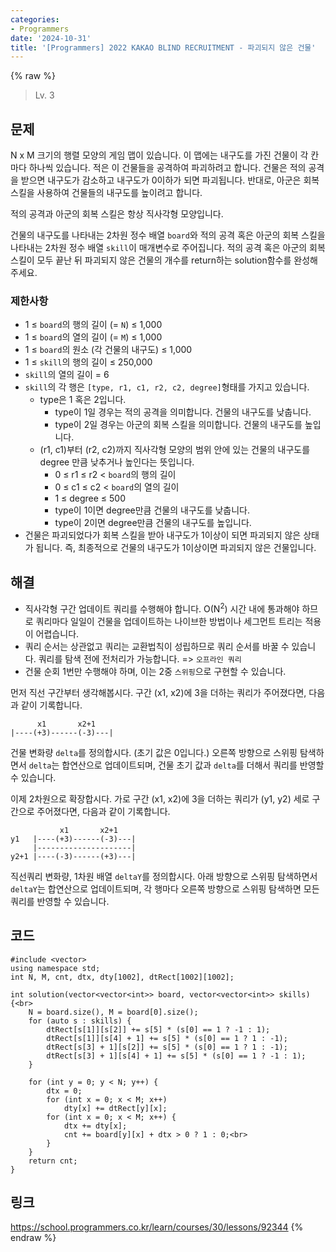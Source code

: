 ```yaml
---
categories:
- Programmers
date: '2024-10-31'
title: '[Programmers] 2022 KAKAO BLIND RECRUITMENT - 파괴되지 않은 건물'
---
```


{% raw %}
> Lv. 3<br>

## 문제
N x M 크기의 행렬 모양의 게임 맵이 있습니다. 이 맵에는 내구도를 가진 건물이 각 칸마다 하나씩 있습니다. 적은 이 건물들을 공격하여 파괴하려고 합니다. 건물은 적의 공격을 받으면 내구도가 감소하고 내구도가 0이하가 되면 파괴됩니다. 반대로, 아군은 회복 스킬을 사용하여 건물들의 내구도를 높이려고 합니다.

적의 공격과 아군의 회복 스킬은 항상 직사각형 모양입니다.  

건물의 내구도를 나타내는 2차원 정수 배열  `board`와 적의 공격 혹은 아군의 회복 스킬을 나타내는 2차원 정수 배열  `skill`이 매개변수로 주어집니다. 적의 공격 혹은 아군의 회복 스킬이 모두 끝난 뒤 파괴되지 않은 건물의 개수를 return하는 solution함수를 완성해 주세요.

### 제한사항
-   1 ≤  `board`의 행의 길이 (=  `N`) ≤ 1,000
-   1 ≤  `board`의 열의 길이 (=  `M`) ≤ 1,000
-   1 ≤  `board`의 원소 (각 건물의 내구도) ≤ 1,000
-   1 ≤  `skill`의 행의 길이 ≤ 250,000
-   `skill`의 열의 길이 = 6
-   `skill`의 각 행은  `[type, r1, c1, r2, c2, degree]`형태를 가지고 있습니다.
    -   type은 1 혹은 2입니다.
        -   type이 1일 경우는 적의 공격을 의미합니다. 건물의 내구도를 낮춥니다.
        -   type이 2일 경우는 아군의 회복 스킬을 의미합니다. 건물의 내구도를 높입니다.
    -   (r1, c1)부터 (r2, c2)까지 직사각형 모양의 범위 안에 있는 건물의 내구도를 degree 만큼 낮추거나 높인다는 뜻입니다.
        -   0 ≤ r1 ≤ r2 <  `board`의 행의 길이
        -   0 ≤ c1 ≤ c2 <  `board`의 열의 길이
        -   1 ≤ degree ≤ 500
        -   type이 1이면 degree만큼 건물의 내구도를 낮춥니다.
        -   type이 2이면 degree만큼 건물의 내구도를 높입니다.
-   건물은 파괴되었다가 회복 스킬을 받아 내구도가 1이상이 되면 파괴되지 않은 상태가 됩니다. 즉, 최종적으로 건물의 내구도가 1이상이면 파괴되지 않은 건물입니다.

## 해결
- 직사각형 구간 업데이트 쿼리를 수행해야 합니다. O(N<sup>2</sup>) 시간 내에 통과해야 하므로 쿼리마다 일일이 건물을 업데이트하는 나이브한 방법이나 세그먼트 트리는 적용이 어렵습니다.
- 쿼리 순서는 상관없고 쿼리는 교환법칙이 성립하므로 쿼리 순서를 바꿀 수 있습니다. 쿼리를 탐색 전에 전처리가 가능합니다. => `오프라인 쿼리`<br>
- 건물 순회 1번만 수행해야 하며, 이는 2중 `스위핑`으로 구현할 수 있습니다.

먼저 직선 구간부터 생각해봅시다. 구간 (x1, x2)에 3을 더하는 쿼리가 주어졌다면, 다음과 같이 기록합니다.
```
      x1       x2+1
|----(+3)------(-3)---|
```
건물 변화량 `delta`를 정의합시다. (초기 값은 0입니다.) 오른쪽 방향으로 스위핑 탐색하면서 `delta`는 합연산으로 업데이트되며, 건물 초기 값과 `delta`를 더해서 쿼리를 반영할 수 있습니다.

이제 2차원으로 확장합시다. 가로 구간 (x1, x2)에 3을 더하는 쿼리가 (y1, y2) 세로 구간으로 주어졌다면, 다음과 같이 기록합니다.
```
           x1       x2+1
y1   |----(+3)------(-3)---|
     |---------------------|
y2+1 |----(-3)------(+3)---|
```
직선쿼리 변화량, 1차원 배열 `deltaY`를 정의합시다. 아래 방향으로 스위핑 탐색하면서 `deltaY`는 합연산으로 업데이트되며, 각 행마다 오른쪽 방향으로 스위핑 탐색하면 모든 쿼리를 반영할 수 있습니다.

## 코드
```
#include <vector>
using namespace std;
int N, M, cnt, dtx, dty[1002], dtRect[1002][1002];

int solution(vector<vector<int>> board, vector<vector<int>> skills) {<br>
    N = board.size(), M = board[0].size();
    for (auto s : skills) {
        dtRect[s[1]][s[2]] += s[5] * (s[0] == 1 ? -1 : 1);
        dtRect[s[1]][s[4] + 1] += s[5] * (s[0] == 1 ? 1 : -1);
        dtRect[s[3] + 1][s[2]] += s[5] * (s[0] == 1 ? 1 : -1);
        dtRect[s[3] + 1][s[4] + 1] += s[5] * (s[0] == 1 ? -1 : 1);
    }

    for (int y = 0; y < N; y++) {
        dtx = 0;
        for (int x = 0; x < M; x++)
            dty[x] += dtRect[y][x];
        for (int x = 0; x < M; x++) {
            dtx += dty[x];
            cnt += board[y][x] + dtx > 0 ? 1 : 0;<br>
        }
    }
    return cnt;
}
```

## 링크
https://school.programmers.co.kr/learn/courses/30/lessons/92344
{% endraw %}